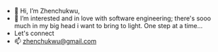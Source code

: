 - 👋 Hi, I’m Zhenchukwu, 
- 👀 I’m interested and in love with software engineering; there's sooo much in my big head i want to bring to light.  One step at a time...
- Let's connect
- 📫 zhenchukwu@gmail.com

<!---
zhenchukwu/zhenchukwu is a ✨ special ✨ repository because its `README.md` (this file) appears on your GitHub profile.
You can click the Preview link to take a look at your changes..............................................................
--->

